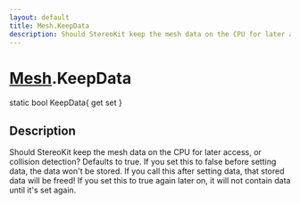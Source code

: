 ```yaml
---
layout: default
title: Mesh.KeepData
description: Should StereoKit keep the mesh data on the CPU for later access, or collision detection? Defaults to true. If you set this to false before setting data, the data won't be stored. If you call this after setting data, that stored data will be freed! If you set this to true again later on, it will not contain data until it's set again.
---
```

# [Mesh]({{site.url}}/Pages/Reference/Mesh.html).KeepData

<div class='signature' markdown='1'>
static bool KeepData{ get set }
</div>

## Description
Should StereoKit keep the mesh data on the CPU for later
access, or collision detection? Defaults to true. If you set this
to false before setting data, the data won't be stored. If you
call this after setting data, that stored data will be freed! If
you set this to true again later on, it will not contain data
until it's set again.

